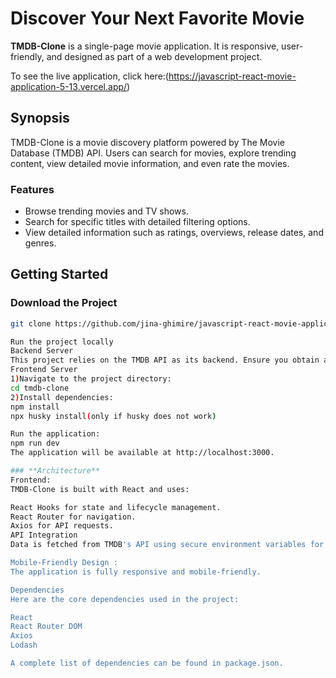 # Discover Your Next Favorite Movie

**TMDB-Clone** is a single-page movie application. It is responsive, user-friendly, and designed as part of a web development project.

To see the live application, click here:(https://javascript-react-movie-application-5-13.vercel.app/)

## **Synopsis**

TMDB-Clone is a movie discovery platform powered by The Movie Database (TMDB) API. Users can search for movies, explore trending content, view detailed movie information, and even rate the movies.

### **Features**

- Browse trending movies and TV shows.
- Search for specific titles with detailed filtering options.
- View detailed information such as ratings, overviews, release dates, and genres.

## **Getting Started**

### **Download the Project**

```bash
git clone https://github.com/jina-ghimire/javascript-react-movie-application-5-13.git

Run the project locally
Backend Server
This project relies on the TMDB API as its backend. Ensure you obtain an API key from TMDB and set it up in your environment variables.
Frontend Server
1)Navigate to the project directory:
cd tmdb-clone
2)Install dependencies:
npm install
npx husky install(only if husky does not work)

Run the application:
npm run dev
The application will be available at http://localhost:3000.

### **Architecture**
Frontend:
TMDB-Clone is built with React and uses:

React Hooks for state and lifecycle management.
React Router for navigation.
Axios for API requests.
API Integration
Data is fetched from TMDB's API using secure environment variables for API keys.

Mobile-Friendly Design :
The application is fully responsive and mobile-friendly.

Dependencies
Here are the core dependencies used in the project:

React
React Router DOM
Axios
Lodash

A complete list of dependencies can be found in package.json.


```
